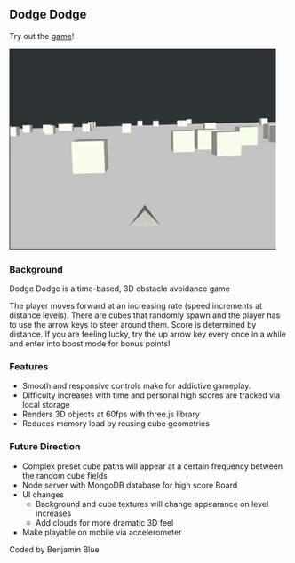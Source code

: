## Dodge Dodge

Try out the [game](https://dalthecow.github.io/DodgeDodge)!


![DodgeDodge demo](/images/DodgeDodge.gif)

### Background

Dodge Dodge is a time-based, 3D obstacle avoidance game

The player moves forward at an increasing rate (speed increments at distance levels). There are cubes that randomly spawn and the player has to use the arrow keys to steer around them. Score is determined by distance. If you are feeling lucky, try the up arrow key every once in a while and enter into boost mode for bonus points!

### Features

- Smooth and responsive controls make for addictive gameplay.
- Difficulty increases with time and personal high scores are tracked via local storage
- Renders 3D objects at 60fps with three.js library
- Reduces memory load by reusing cube geometries

### Future Direction

- Complex preset cube paths will appear at a certain frequency between the random cube fields
- Node server with MongoDB database for high score Board
- UI changes
  - Background and cube textures will change appearance on level increases
  - Add clouds for more dramatic 3D feel
- Make playable on mobile via accelerometer

Coded by Benjamin Blue